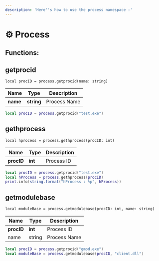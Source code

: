 ```yaml
---
description: 'Here''s how to use the process namespace :'
---
```


# ⚙ Process

## Functions:

## getprocid

`local procID = process.getprocid(name: string)`

| Name     | Type       | Description  |
| -------- | ---------- | ------------ |
| **name** | **string** | Process Name |

```lua
local procID = process.getprocid("test.exe")
```

## gethprocess

`local hprocess = process.gethprocess(procID: int)`

| Name       | Type    | Description |
| ---------- | ------- | ----------- |
| **procID** | **int** | Process ID  |

```lua
local procID = process.getprocid("test.exe")
local hProcess = process.gethprocess(procID)
print.info(string.format("hProcess : %p", hProcess))
```

## getmodulebase

`local moduleBase = process.getmodulebase(procID: int, name: string)`

| Name       | Type    | Description  |
| ---------- | ------- | ------------ |
| **procID** | **int** | Process ID   |
| name       | string  | Process Name |

```lua
local procID = process.getprocid("gmod.exe")
local moduleBase = process.getmodulebase(procID, "client.dll")
```
